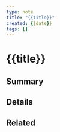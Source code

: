 ```yaml
---
type: note
title: "{{title}}"
created: {{date}}
tags: []
---
```


# {{title}}

## Summary


## Details


## Related